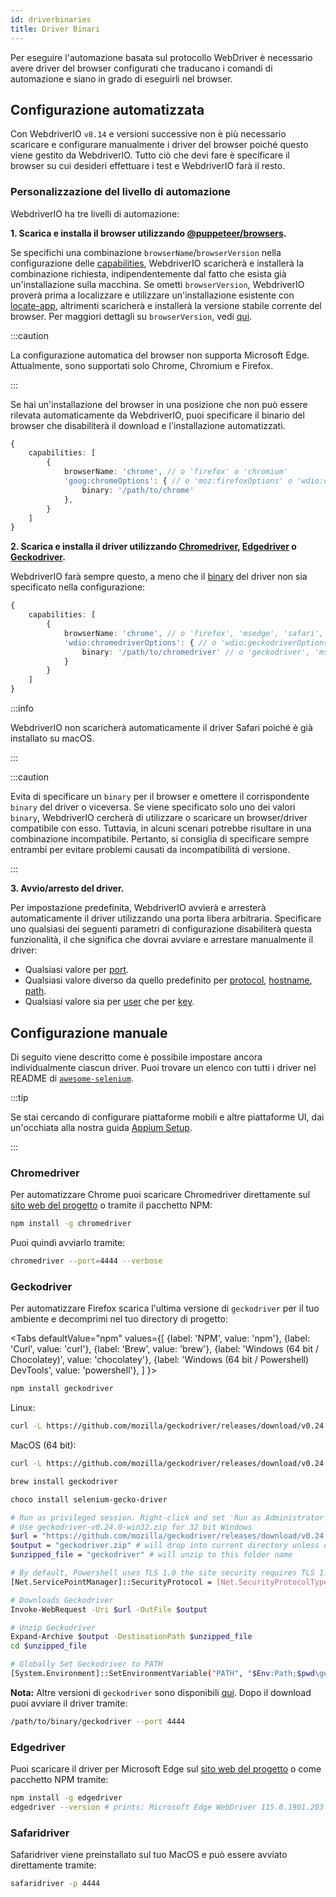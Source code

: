 ```yaml
---
id: driverbinaries
title: Driver Binari
---
```


Per eseguire l'automazione basata sul protocollo WebDriver è necessario avere driver del browser configurati che traducano i comandi di automazione e siano in grado di eseguirli nel browser.

## Configurazione automatizzata

Con WebdriverIO `v8.14` e versioni successive non è più necessario scaricare e configurare manualmente i driver del browser poiché questo viene gestito da WebdriverIO. Tutto ciò che devi fare è specificare il browser su cui desideri effettuare i test e WebdriverIO farà il resto.

### Personalizzazione del livello di automazione

WebdriverIO ha tre livelli di automazione:

**1. Scarica e installa il browser utilizzando [@puppeteer/browsers](https://www.npmjs.com/package/@puppeteer/browsers).**

Se specifichi una combinazione `browserName`/`browserVersion` nella configurazione delle [capabilities](configuration#capabilities-1), WebdriverIO scaricherà e installerà la combinazione richiesta, indipendentemente dal fatto che esista già un'installazione sulla macchina. Se ometti `browserVersion`, WebdriverIO proverà prima a localizzare e utilizzare un'installazione esistente con [locate-app](https://www.npmjs.com/package/locate-app), altrimenti scaricherà e installerà la versione stabile corrente del browser. Per maggiori dettagli su `browserVersion`, vedi [qui](capabilities#automate-different-browser-channels).

:::caution

La configurazione automatica del browser non supporta Microsoft Edge. Attualmente, sono supportati solo Chrome, Chromium e Firefox.

:::

Se hai un'installazione del browser in una posizione che non può essere rilevata automaticamente da WebdriverIO, puoi specificare il binario del browser che disabiliterà il download e l'installazione automatizzati.

```ts
{
    capabilities: [
        {
            browserName: 'chrome', // o 'firefox' o 'chromium'
            'goog:chromeOptions': { // o 'moz:firefoxOptions' o 'wdio:chromedriverOptions'
                binary: '/path/to/chrome'
            },
        }
    ]
}
```

**2. Scarica e installa il driver utilizzando [Chromedriver](https://www.npmjs.com/package/chromedriver), [Edgedriver](https://www.npmjs.com/package/edgedriver) o [Geckodriver](https://www.npmjs.com/package/geckodriver).**

WebdriverIO farà sempre questo, a meno che il [binary](capabilities#binary) del driver non sia specificato nella configurazione:

```ts
{
    capabilities: [
        {
            browserName: 'chrome', // o 'firefox', 'msedge', 'safari', 'chromium'
            'wdio:chromedriverOptions': { // o 'wdio:geckodriverOptions', 'wdio:edgedriverOptions'
                binary: '/path/to/chromedriver' // o 'geckodriver', 'msedgedriver'
            }
        }
    ]
}
```

:::info

WebdriverIO non scaricherà automaticamente il driver Safari poiché è già installato su macOS.

:::

:::caution

Evita di specificare un `binary` per il browser e omettere il corrispondente `binary` del driver o viceversa. Se viene specificato solo uno dei valori `binary`, WebdriverIO cercherà di utilizzare o scaricare un browser/driver compatibile con esso. Tuttavia, in alcuni scenari potrebbe risultare in una combinazione incompatibile. Pertanto, si consiglia di specificare sempre entrambi per evitare problemi causati da incompatibilità di versione.

:::

**3. Avvio/arresto del driver.**

Per impostazione predefinita, WebdriverIO avvierà e arresterà automaticamente il driver utilizzando una porta libera arbitraria. Specificare uno qualsiasi dei seguenti parametri di configurazione disabiliterà questa funzionalità, il che significa che dovrai avviare e arrestare manualmente il driver:

- Qualsiasi valore per [port](configuration#port).
- Qualsiasi valore diverso da quello predefinito per [protocol](configuration#protocol), [hostname](configuration#hostname), [path](configuration#path).
- Qualsiasi valore sia per [user](configuration#user) che per [key](configuration#key).

## Configurazione manuale

Di seguito viene descritto come è possibile impostare ancora individualmente ciascun driver. Puoi trovare un elenco con tutti i driver nel README di [`awesome-selenium`](https://github.com/christian-bromann/awesome-selenium#driver).

:::tip

Se stai cercando di configurare piattaforme mobili e altre piattaforme UI, dai un'occhiata alla nostra guida [Appium Setup](appium).

:::

### Chromedriver

Per automatizzare Chrome puoi scaricare Chromedriver direttamente sul [sito web del progetto](http://chromedriver.chromium.org/downloads) o tramite il pacchetto NPM:

```bash npm2yarn
npm install -g chromedriver
```

Puoi quindi avviarlo tramite:

```sh
chromedriver --port=4444 --verbose
```

### Geckodriver

Per automatizzare Firefox scarica l'ultima versione di `geckodriver` per il tuo ambiente e decomprimi nel tuo directory di progetto:

<Tabs
  defaultValue="npm"
  values={[
    {label: 'NPM', value: 'npm'},
    {label: 'Curl', value: 'curl'},
    {label: 'Brew', value: 'brew'},
    {label: 'Windows (64 bit / Chocolatey)', value: 'chocolatey'},
    {label: 'Windows (64 bit / Powershell) DevTools', value: 'powershell'},
  ]
}>
<TabItem value="npm">

```bash npm2yarn
npm install geckodriver
```

</TabItem>
<TabItem value="curl">

Linux:

```sh
curl -L https://github.com/mozilla/geckodriver/releases/download/v0.24.0/geckodriver-v0.24.0-linux64.tar.gz | tar xz
```

MacOS (64 bit):

```sh
curl -L https://github.com/mozilla/geckodriver/releases/download/v0.24.0/geckodriver-v0.24.0-macos.tar.gz | tar xz
```

</TabItem>
<TabItem value="brew">

```sh
brew install geckodriver
```

</TabItem>
<TabItem value="chocolatey">

```sh
choco install selenium-gecko-driver
```

</TabItem>
<TabItem value="powershell">

```sh
# Run as privileged session. Right-click and set 'Run as Administrator'
# Use geckodriver-v0.24.0-win32.zip for 32 bit Windows
$url = "https://github.com/mozilla/geckodriver/releases/download/v0.24.0/geckodriver-v0.24.0-win64.zip"
$output = "geckodriver.zip" # will drop into current directory unless defined otherwise
$unzipped_file = "geckodriver" # will unzip to this folder name

# By default, Powershell uses TLS 1.0 the site security requires TLS 1.2
[Net.ServicePointManager]::SecurityProtocol = [Net.SecurityProtocolType]::Tls12

# Downloads Geckodriver
Invoke-WebRequest -Uri $url -OutFile $output

# Unzip Geckodriver
Expand-Archive $output -DestinationPath $unzipped_file
cd $unzipped_file

# Globally Set Geckodriver to PATH
[System.Environment]::SetEnvironmentVariable("PATH", "$Env:Path;$pwd\geckodriver.exe", [System.EnvironmentVariableTarget]::Machine)
```

</TabItem>
</Tabs>

**Nota:** Altre versioni di `geckodriver` sono disponibili [qui](https://github.com/mozilla/geckodriver/releases). Dopo il download puoi avviare il driver tramite:

```sh
/path/to/binary/geckodriver --port 4444
```

### Edgedriver

Puoi scaricare il driver per Microsoft Edge sul [sito web del progetto](https://developer.microsoft.com/en-us/microsoft-edge/tools/webdriver/) o come pacchetto NPM tramite:

```sh
npm install -g edgedriver
edgedriver --version # prints: Microsoft Edge WebDriver 115.0.1901.203 (a5a2b1779bcfe71f081bc9104cca968d420a89ac)
```

### Safaridriver

Safaridriver viene preinstallato sul tuo MacOS e può essere avviato direttamente tramite:

```sh
safaridriver -p 4444
```